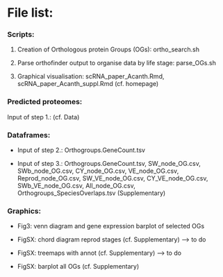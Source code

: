 # File list:


### Scripts:

1. Creation of Orthologous protein Groups (OGs): ortho_search.sh

2. Parse orthofinder output to organise data by life stage: parse_OGs.sh

3. Graphical visualisation: scRNA_paper_Acanth.Rmd, scRNA_paper_Acanth_suppl.Rmd (cf. homepage)



### Predicted proteomes: 

Input of step 1.: (cf. Data)



### Dataframes:

* Input of step 2.: Orthogroups.GeneCount.tsv 

* Input of step 3.: Orthogroups.GeneCount.tsv, SW_node_OG.csv, SWb_node_OG.csv, CY_node_OG.csv, VE_node_OG.csv, Reprod_node_OG.csv, SW_VE_node_OG.csv, CY_VE_node_OG.csv, SWb_VE_node_OG.csv, All_node_OG.csv, Orthogroups_SpeciesOverlaps.tsv (Supplementary)



### Graphics:

* Fig3: venn diagram and gene expression barplot of selected OGs

* FigSX: chord diagram reprod stages (cf. Supplementary) --> to do

* FigSX: treemaps with annot (cf. Supplementary) --> to do

* FigSX: barplot all OGs (cf. Supplementary)


